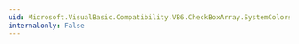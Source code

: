 ```yaml
---
uid: Microsoft.VisualBasic.Compatibility.VB6.CheckBoxArray.SystemColorsChanged
internalonly: False
---
```

